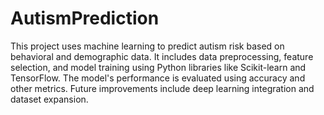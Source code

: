 # AutismPrediction
This project uses machine learning to predict autism risk based on behavioral and demographic data. It includes data preprocessing, feature selection, and model training using Python libraries like Scikit-learn and TensorFlow. The model's performance is evaluated using accuracy and other metrics. Future improvements include deep learning integration and dataset expansion.
